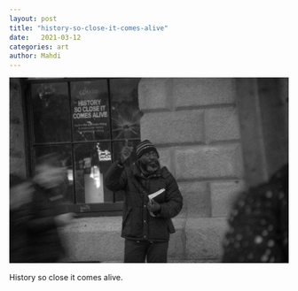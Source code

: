 ```yaml
---
layout: post
title: "history-so-close-it-comes-alive"
date:   2021-03-12
categories: art
author: Mahdi
---
```


![history-so-close-it-comes-alive](/img/arts/history-so-close-it-comes-alive.jpg)

<span class='image-details'>
History so close it comes alive.
</span>

